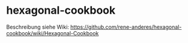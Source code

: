 # hexagonal-cookbook

Beschreibung siehe Wiki: https://github.com/rene-anderes/hexagonal-cookbook/wiki/Hexagonal-Cookbook

